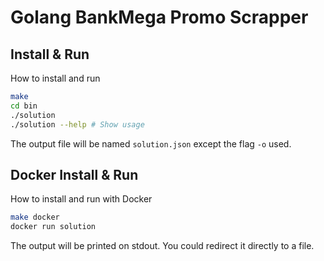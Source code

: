 # Golang BankMega Promo Scrapper

## Install & Run
How to install and run
```bash
make
cd bin
./solution 
./solution --help # Show usage
```
The output file will be named `solution.json` except the flag `-o` used.
## Docker Install & Run
How to install and run with Docker
```bash
make docker
docker run solution
```
The output will be printed on stdout. You could redirect it directly to a file.